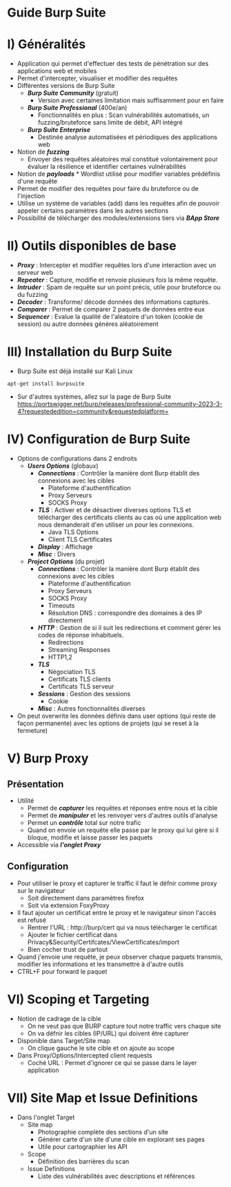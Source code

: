 # Guide Burp Suite

# I) Généralités
* Application qui permet d'effectuer des tests de pénétration sur des applications web et mobiles
* Permet d'intercepter, visualiser et modifier des requêtes
* Différentes versions de Burp Suite
	* ***Burp Suite Community*** (gratuit)
		* Version avec certaines limitation mais suffisamment pour en faire
	* ***Burp Suite Professional*** (400e/an)
		* Fonctionnalités en plus : Scan vulnérabilités automatisés, un fuzzing/bruteforce sans limite de débit, API intégré
	* ***Burp Suite Enterprise*** 
		* Destinée analyse automatisées et périodiques des applications web
* Notion de ***fuzzing***
	* Envoyer des requêtes aléatoires mal constitué volontairement pour évaluer la résilience et identifier certaines vulnérabilités
* Notion de ***payloads***
        * Wordlist utilisé pour modifier variables prédéfinis d'une requête
* Permet de modifier des requêtes pour faire du bruteforce ou de l'injection 
* Utilise un système de variables (add) dans les requêtes afin de pouvoir appeler certains paramètres dans les autres sections 
* Possibilité de télécharger des modules/extensions tiers via ***BApp Store***

# II) Outils disponibles de base
* ***Proxy*** : Intercepter et modifier requêtes lors d'une interaction avec un serveur web
* ***Repeater*** : Capture, modifie et renvoie plusieurs fois la même requête.
* ***Intruder*** : Spam de requête sur un point précis, utile pour bruteforce ou du fuzzing
* ***Decoder*** : Transforme/ décode données des informations capturés.
* ***Comparer*** : Permet de comparer 2 paquets de données entre eux
* ***Sequencer*** : Evalue la qualité de l'aléatoire d'un token (cookie de session) ou autre données génères aléatoirement

# III) Installation du Burp Suite
* Burp Suite est déjà installé sur Kali Linux
```
apt-get install burpsuite
```
* Sur d'autres systèmes, allez sur la page de Burp Suite 
https://portswigger.net/burp/releases/professional-community-2023-3-4?requestededition=community&requestedplatform=

# IV) Configuration de Burp Suite
* Options de configurations dans 2 endroits
	* ***Users Options*** (globaux)
		* ***Connections*** : Contrôler la manière dont Burp établit des connexions avec les cibles
			* Plateforme d'authentification
			* Proxy Serveurs
			* SOCKS Proxy
		* ***TLS*** : Activer et de désactiver diverses options TLS et télécharger des certificats clients au cas où une application web nous demanderait d'en utiliser un pour les connexions.
			* Java TLS Options
			* Client TLS Certificates
		* ***Display*** : Affichage
		* ***Misc*** : Divers
	* ***Project Options*** (du projet)
		* ***Connections*** : Contrôler la manière dont Burp établit des connexions avec les cibles
			* Plateforme d'authentification
			* Proxy Serveurs
			* SOCKS Proxy
			* Timeouts
			* Résolution DNS : correspondre des domaines à des IP directement
		* ***HTTP*** :  Gestion de si il suit les redirections et comment gérer les codes de réponse inhabituels.
			* Redirections
			* Streaming Responses
			* HTTP1,2
		* ***TLS*** 
			* Négociation TLS
			* Certificats TLS clients
			* Certificats TLS serveur
		* ***Sessions*** : Gestion des sessions
			* Cookie
		* ***Misc*** : Autres fonctionnalités diverses
* On peut overwrite les données définis dans user options (qui reste de façon permanente) avec les options de projets (qui se reset à la fermeture)

# V) Burp Proxy

## Présentation
* Utilité 
	* Permet de ***capturer*** les requêtes et réponses entre nous et la cible
	* Permet de ***manipuler*** et les renvoyer vers d'autres outils d'analyse 
	* Permet un ***contrôle*** total sur notre trafic 
	* Quand on envoie un requête elle passe par le proxy qui lui gère si il bloque, modifie et laisse passer les paquets
* Accessible via ***l'onglet Proxy***

## Configuration
* Pour utiliser le proxy et capturer le traffic il faut le défnir comme proxy sur le navigateur
	* Soit directement dans paramètres firefox
	* Soit via extension FoxyProxy
* Il faut ajouter un certificat entre le proxy et le navigateur sinon l'accès est refusé
	* Rentrer l'URL : http://burp/cert qui va nous télécharger le certificat
	* Ajouter le fichier certificat dans Privacy&Security/Certifcates/ViewCertificates/import
	* Bien cocher trust de partout
* Quand j'envoie une requête, je peux observer chaque paquets transmis, modifier les informations et les transmettre à d'autre outils
* CTRL+F pour forward le paquet 

# VI) Scoping et Targeting
* Notion de cadrage de la cible 
	* On ne veut pas que BURP capture tout notre traffic vers chaque site
	* On va défnir les cibles (IP/URL) qui doivent être capturer
* Disponible dans Target/Site map
	* On clique gauche le site cible et on ajoute au scope
* Dans Proxy/Options/Intercepted client requests
	* Coché URL : Permet d'ignorer ce qui se passe dans le layer application

# VII) Site Map et Issue Definitions
* Dans l'onglet Target
	* Site map 
		* Photographie complète des sections d'un site
		* Générer carte d'un site d'une cible en explorant ses pages
		* Utile pour cartographier les API
	* Scope 
		* Définition des barrières du scan
	* Issue Definitions
		* Liste des vulnérabilités avec descriptions et références